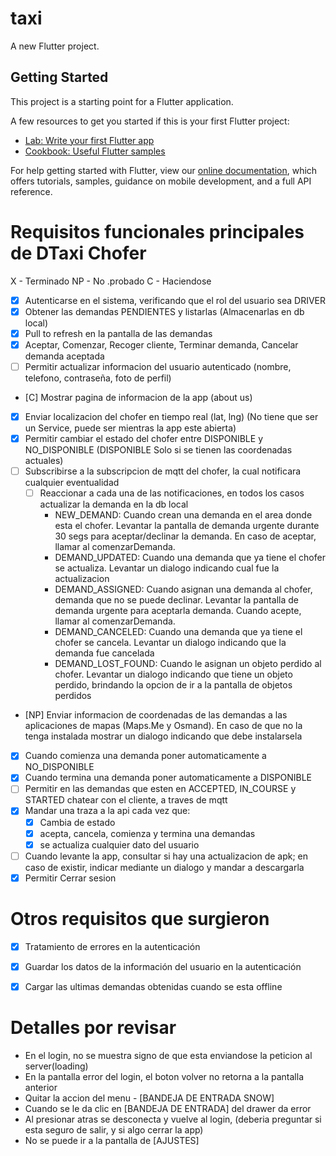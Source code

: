 # taxi

A new Flutter project.

## Getting Started

This project is a starting point for a Flutter application.

A few resources to get you started if this is your first Flutter project:

- [Lab: Write your first Flutter app](https://flutter.dev/docs/get-started/codelab)
- [Cookbook: Useful Flutter samples](https://flutter.dev/docs/cookbook)

For help getting started with Flutter, view our
[online documentation](https://flutter.dev/docs), which offers tutorials,
samples, guidance on mobile development, and a full API reference.

# Requisitos funcionales principales de DTaxi Chofer

X - Terminado
NP - No .probado
C - Haciendose

- [X] Autenticarse en el sistema, verificando que el rol del usuario sea DRIVER
- [X] Obtener las demandas PENDIENTES y listarlas (Almacenarlas en db local)
- [X] Pull to refresh en la pantalla de las demandas
- [X] Aceptar, Comenzar, Recoger cliente, Terminar demanda, Cancelar demanda aceptada
- [ ] Permitir actualizar informacion del usuario autenticado (nombre, telefono, contraseña, foto de perfil)
- [C] Mostrar pagina de informacion de la app (about us)
- [X] Enviar localizacion del chofer en tiempo real (lat, lng) (No tiene que ser un Service, puede ser mientras la app este abierta)
- [X] Permitir cambiar el estado del chofer entre DISPONIBLE y NO_DISPONIBLE
    (DISPONIBLE Solo si se tienen las coordenadas actuales)
- [ ] Subscribirse a la subscripcion de mqtt del chofer, la cual notificara cualquier eventualidad
    - [ ] Reaccionar a cada una de las notificaciones, en todos los casos actualizar la demanda en la db local
        - NEW_DEMAND: Cuando crean una demanda en el area donde esta el chofer. Levantar la pantalla de demanda urgente 
            durante 30 segs para aceptar/declinar la demanda. En caso de aceptar, llamar al comenzarDemanda.
        - DEMAND_UPDATED: Cuando una demanda que ya tiene el chofer se actualiza. Levantar un dialogo indicando cual fue
            la actualizacion 
        - DEMAND_ASSIGNED: Cuando asignan una demanda al chofer, demanda que no se puede declinar. Levantar la pantalla de demanda urgente para aceptarla demanda. Cuando acepte, llamar al comenzarDemanda.
        - DEMAND_CANCELED: Cuando una demanda que ya tiene el chofer se cancela. Levantar un dialogo indicando que la demanda fue cancelada 
        - DEMAND_LOST_FOUND: Cuando le asignan un objeto perdido al chofer. Levantar un dialogo indicando que tiene un objeto perdido, brindando la opcion de ir a la pantalla de objetos perdidos
- [NP] Enviar informacion de coordenadas de las demandas a las aplicaciones de mapas (Maps.Me y Osmand). En caso de que no la tenga instalada mostrar
    un dialogo indicando que debe instalarsela
- [X] Cuando comienza una demanda poner automaticamente a NO_DISPONIBLE
- [X] Cuando termina una demanda poner automaticamente a DISPONIBLE
- [ ] Permitir en las demandas que esten en ACCEPTED, IN_COURSE y STARTED chatear con el cliente, a traves de mqtt
- [X] Mandar una traza a la api cada vez que:
    - [X] Cambia de estado
    - [X] acepta, cancela, comienza y termina una demandas
    - [X] se actualiza cualquier dato del usuario
- [ ] Cuando levante la app, consultar si hay una actualizacion de apk; en caso de existir, indicar mediante un dialogo y mandar a descargarla
- [X] Permitir Cerrar sesion

# Otros requisitos que surgieron
- [X] Tratamiento de errores en la autenticación
- [X] Guardar los datos de la información del usuario en la autenticación
- [X] Cargar las ultimas demandas obtenidas cuando se esta offline


# Detalles por revisar
- En el login, no se muestra signo de que esta enviandose la peticion al server(loading)
- En la pantalla error del login, el boton volver no retorna a la pantalla anterior
- Quitar la accion del menu - [BANDEJA DE ENTRADA SNOW]
- Cuando se le da clic en [BANDEJA DE ENTRADA] del drawer da error
- Al presionar atras se desconecta y vuelve al login, (deberia preguntar si esta seguro de salir, y si algo cerrar la app)
- No se puede ir a la pantalla de [AJUSTES]